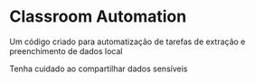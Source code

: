 # Classroom Automation

Um código criado para automatização de tarefas de extração e preenchimento de dados local

Tenha cuidado ao compartilhar dados sensíveis